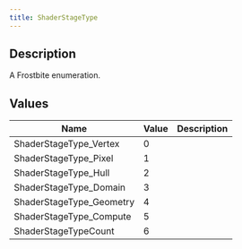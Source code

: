```yaml
---
title: ShaderStageType
---
```

## Description

A Frostbite enumeration.

## Values

| Name                      | Value | Description |
| ------------------------- | ----- | ----------- |
| ShaderStageType\_Vertex   | 0     |             |
| ShaderStageType\_Pixel    | 1     |             |
| ShaderStageType\_Hull     | 2     |             |
| ShaderStageType\_Domain   | 3     |             |
| ShaderStageType\_Geometry | 4     |             |
| ShaderStageType\_Compute  | 5     |             |
| ShaderStageTypeCount      | 6     |             |
